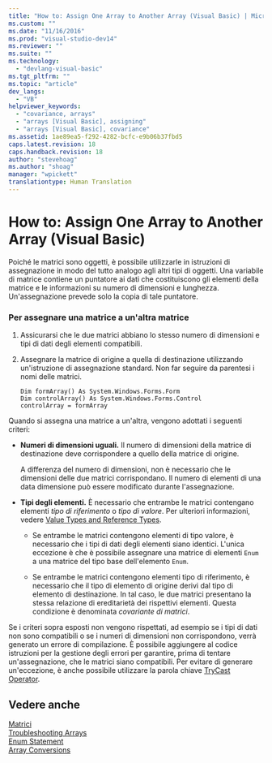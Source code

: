 ```yaml
---
title: "How to: Assign One Array to Another Array (Visual Basic) | Microsoft Docs"
ms.custom: ""
ms.date: "11/16/2016"
ms.prod: "visual-studio-dev14"
ms.reviewer: ""
ms.suite: ""
ms.technology: 
  - "devlang-visual-basic"
ms.tgt_pltfrm: ""
ms.topic: "article"
dev_langs: 
  - "VB"
helpviewer_keywords: 
  - "covariance, arrays"
  - "arrays [Visual Basic], assigning"
  - "arrays [Visual Basic], covariance"
ms.assetid: 1ae89ea5-f292-4282-bcfc-e9b06b37fbd5
caps.latest.revision: 18
caps.handback.revision: 18
author: "stevehoag"
ms.author: "shoag"
manager: "wpickett"
translationtype: Human Translation
---
```

# How to: Assign One Array to Another Array (Visual Basic)
Poiché le matrici sono oggetti, è possibile utilizzarle in istruzioni di assegnazione in modo del tutto analogo agli altri tipi di oggetti.  Una variabile di matrice contiene un puntatore ai dati che costituiscono gli elementi della matrice e le informazioni su numero di dimensioni e lunghezza. Un'assegnazione prevede solo la copia di tale puntatore.  
  
### Per assegnare una matrice a un'altra matrice  
  
1.  Assicurarsi che le due matrici abbiano lo stesso numero di dimensioni e tipi di dati degli elementi compatibili.  
  
2.  Assegnare la matrice di origine a quella di destinazione utilizzando un'istruzione di assegnazione standard.  Non far seguire da parentesi i nomi delle matrici.  
  
    ```  
    Dim formArray() As System.Windows.Forms.Form  
    Dim controlArray() As System.Windows.Forms.Control  
    controlArray = formArray  
    ```  
  
 Quando si assegna una matrice a un'altra, vengono adottati i seguenti criteri:  
  
-   **Numeri di dimensioni uguali.** Il numero di dimensioni della matrice di destinazione deve corrispondere a quello della matrice di origine.  
  
     A differenza del numero di dimensioni, non è necessario che le dimensioni delle due matrici corrispondano.  Il numero di elementi di una data dimensione può essere modificato durante l'assegnazione.  
  
-   **Tipi degli elementi.** È necessario che entrambe le matrici contengano elementi *tipo di riferimento* o *tipo di valore*.  Per ulteriori informazioni, vedere [Value Types and Reference Types](../../../../visual-basic/programming-guide/language-features/data-types/value-types-and-reference-types.md).  
  
    -   Se entrambe le matrici contengono elementi di tipo valore, è necessario che i tipi di dati degli elementi siano identici.  L'unica eccezione è che è possibile assegnare una matrice di elementi `Enum` a una matrice del tipo base dell'elemento `Enum`.  
  
    -   Se entrambe le matrici contengono elementi tipo di riferimento, è necessario che il tipo di elemento di origine derivi dal tipo di elemento di destinazione.  In tal caso, le due matrici presentano la stessa relazione di ereditarietà dei rispettivi elementi.  Questa condizione è denominata *covariante di matrici*.  
  
 Se i criteri sopra esposti non vengono rispettati, ad esempio se i tipi di dati non sono compatibili o se i numeri di dimensioni non corrispondono, verrà generato un errore di compilazione.  È possibile aggiungere al codice istruzioni per la gestione degli errori per garantire, prima di tentare un'assegnazione, che le matrici siano compatibili.  Per evitare di generare un'eccezione, è anche possibile utilizzare la parola chiave [TryCast Operator](../../../../visual-basic/language-reference/operators/trycast-operator.md).  
  
## Vedere anche  
 [Matrici](../../../../visual-basic/programming-guide/language-features/arrays/index.md)   
 [Troubleshooting Arrays](../../../../visual-basic/programming-guide/language-features/arrays/troubleshooting-arrays.md)   
 [Enum Statement](../../../../visual-basic/language-reference/statements/enum-statement.md)   
 [Array Conversions](../../../../visual-basic/programming-guide/language-features/data-types/array-conversions.md)